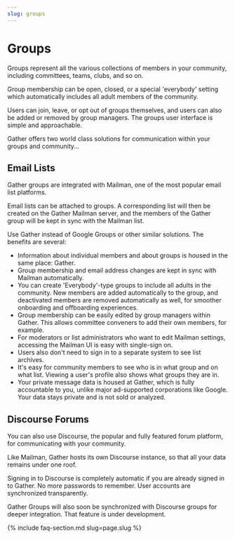 ```yaml
---
slug: groups
---
```


# Groups

Groups represent all the various collections of members in your community, including committees, teams, clubs, and so on.

Group membership can be open, closed, or a special 'everybody' setting which automatically includes all adult members of the community.

Users can join, leave, or opt out of groups themselves, and users can also be added or removed by group managers. The groups user interface is simple and approachable.

Gather offers two world class solutions for communication within your groups and community...

## Email Lists

Gather groups are integrated with Mailman, one of the most popular email list platforms.

Email lists can be attached to groups. A corresponding list will then be created
on the Gather Mailman server, and the members of the Gather group will be kept in sync with the Mailman list.

Use Gather instead of Google Groups or other similar solutions. The benefits are several:

* Information about individual members and about groups is housed in the same place: Gather.
* Group membership and email address changes are kept in sync with Mailman automatically.
* You can create 'Everybody'-type groups to include all adults in the community. New members are added automatically to the group, and deactivated members are removed automatically as well, for smoother onboarding and offboarding experiences.
* Group membership can be easily edited by group managers within Gather. This allows committee conveners to add their own members, for example.
* For moderators or list administrators who want to edit Mailman settings, accessing the Mailman UI is easy with single-sign on.
* Users also don't need to sign in to a separate system to see list archives.
* It's easy for community members to see who is in what group and on what list. Viewing a user's profile also shows what groups they are in.
* Your private message data is housed at Gather, which is fully accountable to you, unlike major ad-supported corporations like Google. Your data stays private and is not sold or analyzed.

## Discourse Forums

You can also use Discourse, the popular and fully featured forum platform, for communicating with your community.

Like Mailman, Gather hosts its own Discourse instance, so that all your data remains under one roof.

Signing in to Discourse is completely automatic if you are already signed in to Gather. No more passwords to remember. User accounts are synchronized transparently.

Gather Groups will also soon be synchronized with Discourse groups for deeper integration. That feature is under development.

{% include faq-section.md slug=page.slug %}

